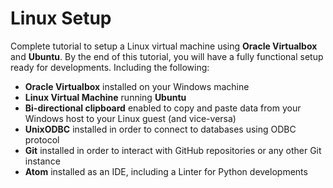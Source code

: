 # Linux Setup
Complete tutorial to setup a Linux virtual machine using **Oracle Virtualbox** and **Ubuntu**. By the end of this tutorial, you will have a fully functional setup ready for developments. Including the following:
- **Oracle Virtualbox** installed on your Windows machine
- **Linux Virtual Machine** running **Ubuntu**
- **Bi-directional clipboard** enabled to copy and paste data from your Windows host to your Linux guest (and vice-versa)
- **UnixODBC** installed in order to connect to databases using ODBC protocol
- **Git** installed in order to interact with GitHub repositories or any other Git instance
- **Atom** installed as an IDE, including a Linter for Python developments
